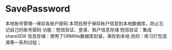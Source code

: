 # SavePassword
本地账号管理--保存各账户密码
本项目用于保存账户信息到本地数据库，防止忘记自己的账号密码
功能：短信验证、登录、账户信息存储
短信验证：集成shareSDK
信息存储：使用了ORMlite数据库封装，保存到本地
目的：练习打包混淆等一系列过程；
